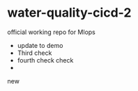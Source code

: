 # water-quality-cicd-2
official working repo for Mlops
* update to demo
* Third check
* fourth check
check
*  
 new



